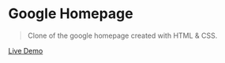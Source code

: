 # Google Homepage

> Clone of the google homepage created with HTML & CSS.

[Live Demo](https://michalosman.github.io/google-homepage/)
